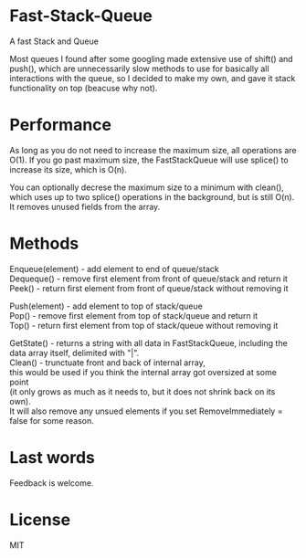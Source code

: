 # Fast-Stack-Queue
A fast Stack and Queue

Most queues I found after some googling made extensive use of shift() and push(), which are unnecessarily slow methods to use for basically all interactions with the queue, so I decided to make my own, and gave it stack functionality on top (beacuse why not).

# Performance
As long as you do not need to increase the maximum size, all operations are O(1).
If you go past maximum size, the FastStackQueue will use splice() to increase its size, which is O(n).

You can optionally decrese the maximum size to a minimum with clean(), which uses up to two splice() operations in the background, but is still O(n).  
It removes unused fields from the array.

# Methods

Enqueue(element) - add element to end of queue/stack   
Dequeque() - remove first element from front of queue/stack and return it  
Peek() - return first element from front of queue/stack without removing it  

Push(element) - add element to top of stack/queue  
Pop() - remove first element from top of stack/queue and return it  
Top() - return first element from top of stack/queue without removing it  

GetState() - returns a string with all data in FastStackQueue, including the data array itself, delimited with "|".  
Clean() - trunctuate front and back of internal array,  
this would be used if you think the internal array got oversized at some point  
(it only grows as much as it needs to, but it does not shrink back on its own).  
It will also remove any unsued elements if you set RemoveImmediately = false for some reason.

# Last words
Feedback is welcome.

# License
MIT
